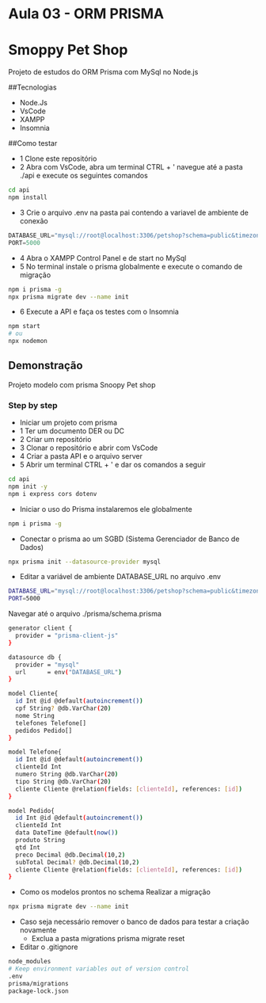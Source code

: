# Aula 03 - ORM PRISMA

# Smoppy Pet Shop
Projeto de estudos do ORM Prisma com MySql no Node.js

##Tecnologias
- Node.Js
- VsCode
- XAMPP
- Insomnia

##Como testar
- 1 Clone este repositório
- 2 Abra com VsCode, abra um terminal CTRL + ' navegue até a pasta ./api e execute os seguintes comandos
```bash
cd api
npm install
```
- 3 Crie o arquivo .env na pasta pai contendo a variavel de ambiente de conexão
```js
DATABASE_URL="mysql://root@localhost:3306/petshop?schema=public&timezone=UTC"
PORT=5000
```
- 4 Abra o XAMPP Control Panel e de start no MySql
- 5 No terminal instale o prisma globalmente e execute o comando de migração
```bash
npm i prisma -g
npx prisma migrate dev --name init
```
- 6 Execute a API e faça os testes com o Insomnia
```bash
npm start
# ou
npx nodemon
```


## Demonstração
Projeto modelo com prisma Snoopy Pet shop 

### Step by step 
- Iniciar um projeto com prisma
- 1 Ter um documento DER ou DC
- 2 Criar um repositório
- 3 Clonar o repositório e abrir com VsCode
- 4 Criar a pasta API e o arquivo server
- 5 Abrir um terminal CTRL + ' e dar os comandos a seguir

```bash
cd api
npm init -y
npm i express cors dotenv
```

- Iniciar o uso do Prisma instalaremos ele globalmente
```bash
npm i prisma -g
```
- Conectar o prisma ao um SGBD (Sistema Gerenciador de Banco de Dados)
```bash
npx prisma init --datasource-provider mysql
```
- Editar a variável de ambiente DATABASE_URL no arquivo .env
```bash
DATABASE_URL="mysql://root@localhost:3306/petshop?schema=public&timezone=UTC"
PORT=5000
```

Navegar até o arquivo ./prisma/schema.prisma
```bash
generator client {
  provider = "prisma-client-js"
}

datasource db {
  provider = "mysql"
  url      = env("DATABASE_URL")
}

model Cliente{
  id Int @id @default(autoincrement())
  cpf String? @db.VarChar(20)
  nome String
  telefones Telefone[]
  pedidos Pedido[]
}

model Telefone{
  id Int @id @default(autoincrement())
  clienteId Int
  numero String @db.VarChar(20)
  tipo String @db.VarChar(20)
  cliente Cliente @relation(fields: [clienteId], references: [id])
}

model Pedido{
  id Int @id @default(autoincrement())
  clienteId Int
  data DateTime @default(now())
  produto String
  qtd Int
  preco Decimal @db.Decimal(10,2)
  subTotal Decimal? @db.Decimal(10,2)
  cliente Cliente @relation(fields: [clienteId], references: [id])
}
```
- Como os modelos prontos no schema Realizar a migração
```bash
npx prisma migrate dev --name init
```
- Caso seja necessário remover o banco de dados para testar a criação novamente
  - Exclua a pasta migrations
prisma migrate reset
- Editar o .gitignore
```bash
node_modules
# Keep environment variables out of version control
.env
prisma/migrations
package-lock.json
```

